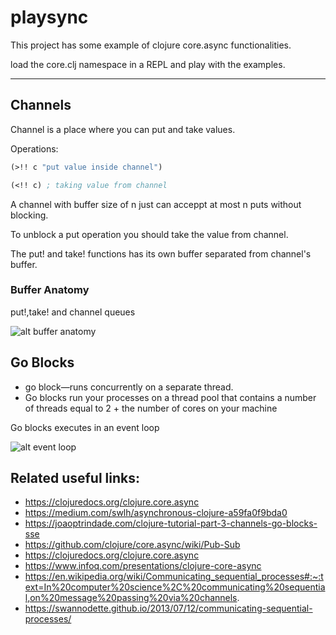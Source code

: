 # playsync

This project has some example of clojure core.async functionalities.

load the core.clj namespace in a REPL and play with the examples.
_________________

## Channels
Channel is a place where you can put and take values.

Operations:
```clojure
(>!! c "put value inside channel")

(<!! c) ; taking value from channel
```

A channel with buffer size of n just can acceppt at most n puts without blocking.

To unblock a put operation you should take the value from channel.

The put! and take! functions has its own buffer separated from channel's buffer.

### Buffer Anatomy
put!,take! and channel queues

![alt buffer anatomy](https://miro.medium.com/max/700/1*NFzX9StKBwrMh9XsUl-ICw.jpeg)

## Go Blocks
* go block—runs concurrently on a separate thread.
* Go blocks run your processes on a thread pool that contains a number of threads equal to 2 + the number of cores on your machine

Go blocks executes in an event loop

![alt event loop](https://markusjura.github.io/play-performance-tuning/slides/images/nodejs-event-loop.png)






## Related useful links:
- https://clojuredocs.org/clojure.core.async
- https://medium.com/swlh/asynchronous-clojure-a59fa0f9bda0
- https://joaoptrindade.com/clojure-tutorial-part-3-channels-go-blocks-sse
- https://github.com/clojure/core.async/wiki/Pub-Sub
- https://clojuredocs.org/clojure.core.async
- https://www.infoq.com/presentations/clojure-core-async
- https://en.wikipedia.org/wiki/Communicating_sequential_processes#:~:text=In%20computer%20science%2C%20communicating%20sequential,on%20message%20passing%20via%20channels.
- https://swannodette.github.io/2013/07/12/communicating-sequential-processes/
  
